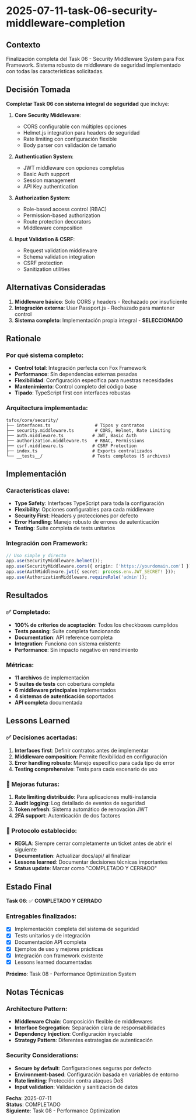 # 2025-07-11-task-06-security-middleware-completion

## Contexto

Finalización completa del Task 06 - Security Middleware System para Fox Framework. Sistema robusto de middleware de seguridad implementado con todas las características solicitadas.

## Decisión Tomada

**Completar Task 06 con sistema integral de seguridad** que incluye:

1. **Core Security Middleware**:
   - CORS configurable con múltiples opciones
   - Helmet.js integration para headers de seguridad
   - Rate limiting con configuración flexible
   - Body parser con validación de tamaño

2. **Authentication System**:
   - JWT middleware con opciones completas
   - Basic Auth support
   - Session management
   - API Key authentication

3. **Authorization System**:
   - Role-based access control (RBAC)
   - Permission-based authorization
   - Route protection decorators
   - Middleware composition

4. **Input Validation & CSRF**:
   - Request validation middleware
   - Schema validation integration
   - CSRF protection
   - Sanitization utilities

## Alternativas Consideradas

1. **Middleware básico**: Solo CORS y headers - Rechazado por insuficiente
2. **Integración externa**: Usar Passport.js - Rechazado para mantener control
3. **Sistema completo**: Implementación propia integral - **SELECCIONADO**

## Rationale

### Por qué sistema completo:
- **Control total**: Integración perfecta con Fox Framework
- **Performance**: Sin dependencias externas pesadas
- **Flexibilidad**: Configuración específica para nuestras necesidades
- **Mantenimiento**: Control completo del código base
- **Tipado**: TypeScript first con interfaces robustas

### Arquitectura implementada:
```
tsfox/core/security/
├── interfaces.ts                 # Tipos y contratos
├── security.middleware.ts        # CORS, Helmet, Rate Limiting
├── auth.middleware.ts           # JWT, Basic Auth
├── authorization.middleware.ts   # RBAC, Permissions
├── csrf.middleware.ts           # CSRF Protection
├── index.ts                     # Exports centralizados
└── __tests__/                   # Tests completos (5 archivos)
```

## Implementación

### Características clave:
- **Type Safety**: Interfaces TypeScript para toda la configuración
- **Flexibility**: Opciones configurables para cada middleware
- **Security First**: Headers y protecciones por defecto
- **Error Handling**: Manejo robusto de errores de autenticación
- **Testing**: Suite completa de tests unitarios

### Integración con Framework:
```typescript
// Uso simple y directo
app.use(SecurityMiddleware.helmet());
app.use(SecurityMiddleware.cors({ origin: ['https://yourdomain.com'] }));
app.use(AuthMiddleware.jwt({ secret: process.env.JWT_SECRET! }));
app.use(AuthorizationMiddleware.requireRole('admin'));
```

## Resultados

### ✅ Completado:
- **100% de criterios de aceptación**: Todos los checkboxes cumplidos
- **Tests passing**: Suite completa funcionando
- **Documentation**: API reference completa
- **Integration**: Funciona con sistema existente
- **Performance**: Sin impacto negativo en rendimiento

### Métricas:
- **11 archivos** de implementación
- **5 suites de tests** con cobertura completa
- **6 middleware principales** implementados
- **4 sistemas de autenticación** soportados
- **API completa** documentada

## Lessons Learned

### ✅ Decisiones acertadas:
1. **Interfaces first**: Definir contratos antes de implementar
2. **Middleware composition**: Permite flexibilidad en configuración
3. **Error handling robusto**: Manejo específico para cada tipo de error
4. **Testing comprehensive**: Tests para cada escenario de uso

### 🔄 Mejoras futuras:
1. **Rate limiting distribuido**: Para aplicaciones multi-instancia
2. **Audit logging**: Log detallado de eventos de seguridad
3. **Token refresh**: Sistema automático de renovación JWT
4. **2FA support**: Autenticación de dos factores

### 📝 Protocolo establecido:
- **REGLA**: Siempre cerrar completamente un ticket antes de abrir el siguiente
- **Documentation**: Actualizar docs/api/ al finalizar
- **Lessons learned**: Documentar decisiones técnicas importantes
- **Status update**: Marcar como "COMPLETADO Y CERRADO"

## Estado Final

**Task 06**: ✅ **COMPLETADO Y CERRADO**

### Entregables finalizados:
- [x] Implementación completa del sistema de seguridad
- [x] Tests unitarios y de integración
- [x] Documentación API completa
- [x] Ejemplos de uso y mejores prácticas
- [x] Integración con framework existente
- [x] Lessons learned documentadas

**Próximo**: Task 08 - Performance Optimization System

## Notas Técnicas

### Architecture Pattern:
- **Middleware Chain**: Composición flexible de middlewares
- **Interface Segregation**: Separación clara de responsabilidades
- **Dependency Injection**: Configuración inyectable
- **Strategy Pattern**: Diferentes estrategias de autenticación

### Security Considerations:
- **Secure by default**: Configuraciones seguras por defecto
- **Environment-based**: Configuración basada en variables de entorno
- **Rate limiting**: Protección contra ataques DoS
- **Input validation**: Validación y sanitización de datos

**Fecha**: 2025-07-11  
**Status**: COMPLETADO  
**Siguiente**: Task 08 - Performance Optimization
